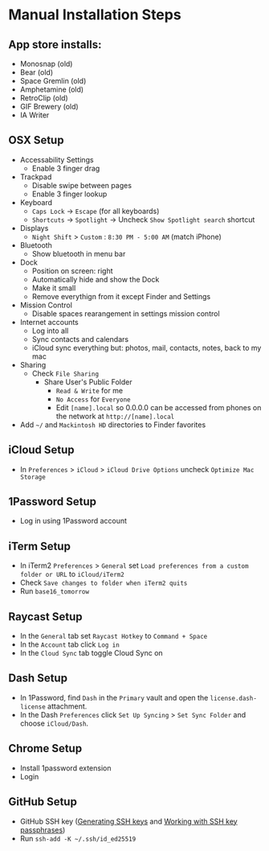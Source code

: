 Manual Installation Steps
=========================

App store installs:
-------------------
- Monosnap (old)
- Bear (old)
- Space Gremlin (old)
- Amphetamine (old)
- RetroClip (old)
- GIF Brewery (old)
- IA Writer

OSX Setup
---------
- Accessability Settings
  - Enable 3 finger drag
- Trackpad
  - Disable swipe between pages
  - Enable 3 finger lookup
- Keyboard
  - `Caps Lock` -> `Escape` (for all keyboards)
  - `Shortcuts` -> `Spotlight` -> Uncheck `Show Spotlight search` shortcut
- Displays
  - `Night Shift` > `Custom` : `8:30 PM - 5:00 AM` (match iPhone)
- Bluetooth
  - Show bluetooth in menu bar
- Dock
  - Position on screen: right
  - Automatically hide and show the Dock
  - Make it small
  - Remove everythign from it except Finder and Settings
- Mission Control 
  - Disable spaces rearangement in settings mission control 
- Internet accounts
  - Log into all
  - Sync contacts and calendars
  - iCloud sync everything but: photos, mail, contacts, notes, back to my mac
- Sharing
  - Check `File Sharing`
    - Share User's Public Folder
      - `Read & Write` for me
      - `No Access` for `Everyone`
      - Edit `[name].local` so 0.0.0.0 can be accessed from phones on the network at `http://[name].local`
- Add `~/` and `Mackintosh HD` directories to Finder favorites

iCloud Setup
------------
- In `Preferences` > `iCloud` > `iCloud Drive Options` uncheck `Optimize Mac Storage`

1Password Setup
---------------
- Log in using 1Password account

iTerm Setup
-----------
- In iTerm2 `Preferences` > `General` set `Load preferences from a custom folder or URL` to `iCloud/iTerm2`
- Check `Save changes to folder when iTerm2 quits`
- Run `base16_tomorrow`

Raycast Setup
------------
- In the `General` tab set `Raycast Hotkey` to `Command + Space`
- In the `Account` tab click `Log in`
- In the `Cloud Sync` tab toggle Cloud Sync on

Dash Setup
----------
- In 1Password, find `Dash` in the `Primary` vault and open the `license.dash-license` attachment.
- In the Dash `Preferences` click `Set Up Syncing` > `Set Sync Folder` and choose `iCloud/Dash`.

Chrome Setup
------------
- Install 1password extension
- Login

GitHub Setup
------------
- GitHub SSH key ([Generating SSH keys](https://help.github.com/articles/generating-ssh-keys/) and [Working with SSH key passphrases](https://help.github.com/articles/working-with-ssh-key-passphrases/))
- Run `ssh-add -K ~/.ssh/id_ed25519`
